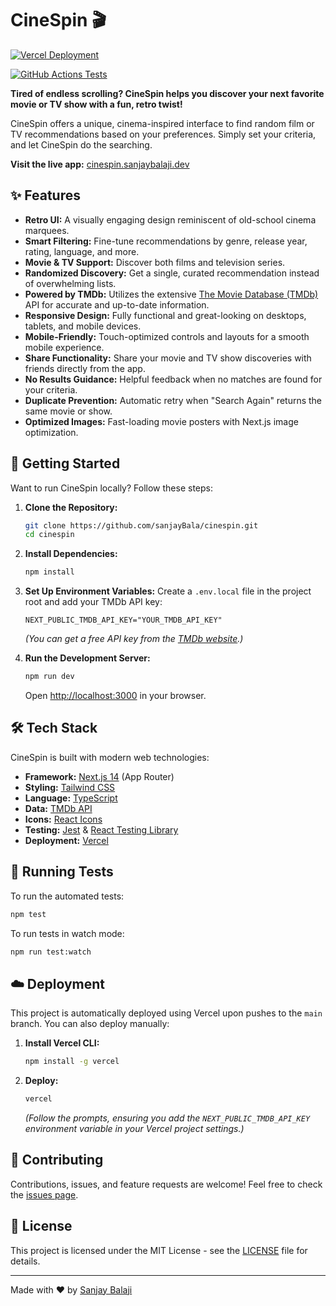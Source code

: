 # CineSpin 🎬

[![Vercel Deployment](https://img.shields.io/badge/Vercel-Deployed-success?style=for-the-badge&logo=vercel&logoColor=white)](https://cinespin.vercel.app)

[![GitHub Actions Tests](https://github.com/sanjayBala/cinespin/actions/workflows/test.yml/badge.svg)](https://github.com/sanjayBala/cinespin/actions/workflows/test.yml)

**Tired of endless scrolling? CineSpin helps you discover your next favorite movie or TV show with a fun, retro twist!**

CineSpin offers a unique, cinema-inspired interface to find random film or TV recommendations based on your preferences. Simply set your criteria, and let CineSpin do the searching.

**Visit the live app:** [cinespin.sanjaybalaji.dev](https://cinespin.sanjaybalaji.dev)

## ✨ Features

*   **Retro UI:** A visually engaging design reminiscent of old-school cinema marquees.
*   **Smart Filtering:** Fine-tune recommendations by genre, release year, rating, language, and more.
*   **Movie & TV Support:** Discover both films and television series.
*   **Randomized Discovery:** Get a single, curated recommendation instead of overwhelming lists.
*   **Powered by TMDb:** Utilizes the extensive [The Movie Database (TMDb)](https://www.themoviedb.org/documentation/api) API for accurate and up-to-date information.
*   **Responsive Design:** Fully functional and great-looking on desktops, tablets, and mobile devices.
*   **Mobile-Friendly:** Touch-optimized controls and layouts for a smooth mobile experience.
*   **Share Functionality:** Share your movie and TV show discoveries with friends directly from the app.
*   **No Results Guidance:** Helpful feedback when no matches are found for your criteria.
*   **Duplicate Prevention:** Automatic retry when "Search Again" returns the same movie or show.
*   **Optimized Images:** Fast-loading movie posters with Next.js image optimization.

## 🚀 Getting Started

Want to run CineSpin locally? Follow these steps:

1.  **Clone the Repository:**
    ```bash
    git clone https://github.com/sanjayBala/cinespin.git
    cd cinespin
    ```

2.  **Install Dependencies:**
    ```bash
    npm install
    ```

3.  **Set Up Environment Variables:**
    Create a `.env.local` file in the project root and add your TMDb API key:
    ```
    NEXT_PUBLIC_TMDB_API_KEY="YOUR_TMDB_API_KEY"
    ```
    *(You can get a free API key from the [TMDb website](https://www.themoviedb.org/settings/api).)*

4.  **Run the Development Server:**
    ```bash
    npm run dev
    ```
    Open [http://localhost:3000](http://localhost:3000) in your browser.

## 🛠️ Tech Stack

CineSpin is built with modern web technologies:

*   **Framework:** [Next.js 14](https://nextjs.org/) (App Router)
*   **Styling:** [Tailwind CSS](https://tailwindcss.com/)
*   **Language:** [TypeScript](https://www.typescriptlang.org/)
*   **Data:** [TMDb API](https://www.themoviedb.org/documentation/api)
*   **Icons:** [React Icons](https://react-icons.github.io/react-icons/)
*   **Testing:** [Jest](https://jestjs.io/) & [React Testing Library](https://testing-library.com/react)
*   **Deployment:** [Vercel](https://vercel.com/)

## 🧪 Running Tests

To run the automated tests:

```bash
npm test
```

To run tests in watch mode:

```bash
npm run test:watch
```

## ☁️ Deployment

This project is automatically deployed using Vercel upon pushes to the `main` branch. You can also deploy manually:

1.  **Install Vercel CLI:**
    ```bash
    npm install -g vercel
    ```
2.  **Deploy:**
    ```bash
    vercel
    ```
    *(Follow the prompts, ensuring you add the `NEXT_PUBLIC_TMDB_API_KEY` environment variable in your Vercel project settings.)*

## 🤝 Contributing

Contributions, issues, and feature requests are welcome! Feel free to check the [issues page](https://github.com/sanjayBala/cinespin/issues).

## 📄 License

This project is licensed under the MIT License - see the [LICENSE](LICENSE) file for details.

---

Made with ❤️ by [Sanjay Balaji](https://sanjaybalaji.dev)